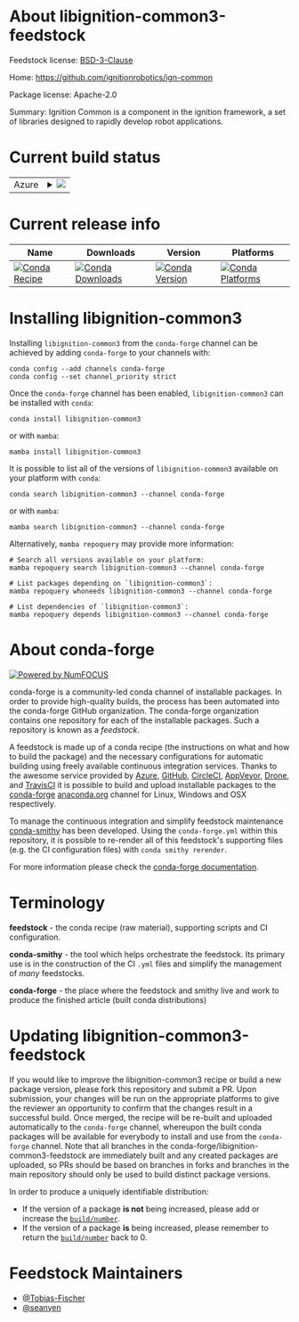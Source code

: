 About libignition-common3-feedstock
===================================

Feedstock license: [BSD-3-Clause](https://github.com/conda-forge/libignition-common-feedstock/blob/main/LICENSE.txt)

Home: https://github.com/ignitionrobotics/ign-common

Package license: Apache-2.0

Summary: Ignition Common is a component in the ignition framework, a set of libraries designed to rapidly develop robot applications.

Current build status
====================


<table>
    
  <tr>
    <td>Azure</td>
    <td>
      <details>
        <summary>
          <a href="https://dev.azure.com/conda-forge/feedstock-builds/_build/latest?definitionId=8853&branchName=main">
            <img src="https://dev.azure.com/conda-forge/feedstock-builds/_apis/build/status/libignition-common-feedstock?branchName=main">
          </a>
        </summary>
        <table>
          <thead><tr><th>Variant</th><th>Status</th></tr></thead>
          <tbody><tr>
              <td>linux_64_ffmpeg6</td>
              <td>
                <a href="https://dev.azure.com/conda-forge/feedstock-builds/_build/latest?definitionId=8853&branchName=main">
                  <img src="https://dev.azure.com/conda-forge/feedstock-builds/_apis/build/status/libignition-common-feedstock?branchName=main&jobName=linux&configuration=linux%20linux_64_ffmpeg6" alt="variant">
                </a>
              </td>
            </tr><tr>
              <td>linux_64_ffmpeg7</td>
              <td>
                <a href="https://dev.azure.com/conda-forge/feedstock-builds/_build/latest?definitionId=8853&branchName=main">
                  <img src="https://dev.azure.com/conda-forge/feedstock-builds/_apis/build/status/libignition-common-feedstock?branchName=main&jobName=linux&configuration=linux%20linux_64_ffmpeg7" alt="variant">
                </a>
              </td>
            </tr><tr>
              <td>linux_aarch64_ffmpeg6</td>
              <td>
                <a href="https://dev.azure.com/conda-forge/feedstock-builds/_build/latest?definitionId=8853&branchName=main">
                  <img src="https://dev.azure.com/conda-forge/feedstock-builds/_apis/build/status/libignition-common-feedstock?branchName=main&jobName=linux&configuration=linux%20linux_aarch64_ffmpeg6" alt="variant">
                </a>
              </td>
            </tr><tr>
              <td>linux_aarch64_ffmpeg7</td>
              <td>
                <a href="https://dev.azure.com/conda-forge/feedstock-builds/_build/latest?definitionId=8853&branchName=main">
                  <img src="https://dev.azure.com/conda-forge/feedstock-builds/_apis/build/status/libignition-common-feedstock?branchName=main&jobName=linux&configuration=linux%20linux_aarch64_ffmpeg7" alt="variant">
                </a>
              </td>
            </tr><tr>
              <td>linux_ppc64le_ffmpeg6</td>
              <td>
                <a href="https://dev.azure.com/conda-forge/feedstock-builds/_build/latest?definitionId=8853&branchName=main">
                  <img src="https://dev.azure.com/conda-forge/feedstock-builds/_apis/build/status/libignition-common-feedstock?branchName=main&jobName=linux&configuration=linux%20linux_ppc64le_ffmpeg6" alt="variant">
                </a>
              </td>
            </tr><tr>
              <td>linux_ppc64le_ffmpeg7</td>
              <td>
                <a href="https://dev.azure.com/conda-forge/feedstock-builds/_build/latest?definitionId=8853&branchName=main">
                  <img src="https://dev.azure.com/conda-forge/feedstock-builds/_apis/build/status/libignition-common-feedstock?branchName=main&jobName=linux&configuration=linux%20linux_ppc64le_ffmpeg7" alt="variant">
                </a>
              </td>
            </tr><tr>
              <td>osx_64_ffmpeg6</td>
              <td>
                <a href="https://dev.azure.com/conda-forge/feedstock-builds/_build/latest?definitionId=8853&branchName=main">
                  <img src="https://dev.azure.com/conda-forge/feedstock-builds/_apis/build/status/libignition-common-feedstock?branchName=main&jobName=osx&configuration=osx%20osx_64_ffmpeg6" alt="variant">
                </a>
              </td>
            </tr><tr>
              <td>osx_64_ffmpeg7</td>
              <td>
                <a href="https://dev.azure.com/conda-forge/feedstock-builds/_build/latest?definitionId=8853&branchName=main">
                  <img src="https://dev.azure.com/conda-forge/feedstock-builds/_apis/build/status/libignition-common-feedstock?branchName=main&jobName=osx&configuration=osx%20osx_64_ffmpeg7" alt="variant">
                </a>
              </td>
            </tr><tr>
              <td>osx_arm64_ffmpeg6</td>
              <td>
                <a href="https://dev.azure.com/conda-forge/feedstock-builds/_build/latest?definitionId=8853&branchName=main">
                  <img src="https://dev.azure.com/conda-forge/feedstock-builds/_apis/build/status/libignition-common-feedstock?branchName=main&jobName=osx&configuration=osx%20osx_arm64_ffmpeg6" alt="variant">
                </a>
              </td>
            </tr><tr>
              <td>osx_arm64_ffmpeg7</td>
              <td>
                <a href="https://dev.azure.com/conda-forge/feedstock-builds/_build/latest?definitionId=8853&branchName=main">
                  <img src="https://dev.azure.com/conda-forge/feedstock-builds/_apis/build/status/libignition-common-feedstock?branchName=main&jobName=osx&configuration=osx%20osx_arm64_ffmpeg7" alt="variant">
                </a>
              </td>
            </tr><tr>
              <td>win_64_ffmpeg6</td>
              <td>
                <a href="https://dev.azure.com/conda-forge/feedstock-builds/_build/latest?definitionId=8853&branchName=main">
                  <img src="https://dev.azure.com/conda-forge/feedstock-builds/_apis/build/status/libignition-common-feedstock?branchName=main&jobName=win&configuration=win%20win_64_ffmpeg6" alt="variant">
                </a>
              </td>
            </tr><tr>
              <td>win_64_ffmpeg7</td>
              <td>
                <a href="https://dev.azure.com/conda-forge/feedstock-builds/_build/latest?definitionId=8853&branchName=main">
                  <img src="https://dev.azure.com/conda-forge/feedstock-builds/_apis/build/status/libignition-common-feedstock?branchName=main&jobName=win&configuration=win%20win_64_ffmpeg7" alt="variant">
                </a>
              </td>
            </tr>
          </tbody>
        </table>
      </details>
    </td>
  </tr>
</table>

Current release info
====================

| Name | Downloads | Version | Platforms |
| --- | --- | --- | --- |
| [![Conda Recipe](https://img.shields.io/badge/recipe-libignition--common3-green.svg)](https://anaconda.org/conda-forge/libignition-common3) | [![Conda Downloads](https://img.shields.io/conda/dn/conda-forge/libignition-common3.svg)](https://anaconda.org/conda-forge/libignition-common3) | [![Conda Version](https://img.shields.io/conda/vn/conda-forge/libignition-common3.svg)](https://anaconda.org/conda-forge/libignition-common3) | [![Conda Platforms](https://img.shields.io/conda/pn/conda-forge/libignition-common3.svg)](https://anaconda.org/conda-forge/libignition-common3) |

Installing libignition-common3
==============================

Installing `libignition-common3` from the `conda-forge` channel can be achieved by adding `conda-forge` to your channels with:

```
conda config --add channels conda-forge
conda config --set channel_priority strict
```

Once the `conda-forge` channel has been enabled, `libignition-common3` can be installed with `conda`:

```
conda install libignition-common3
```

or with `mamba`:

```
mamba install libignition-common3
```

It is possible to list all of the versions of `libignition-common3` available on your platform with `conda`:

```
conda search libignition-common3 --channel conda-forge
```

or with `mamba`:

```
mamba search libignition-common3 --channel conda-forge
```

Alternatively, `mamba repoquery` may provide more information:

```
# Search all versions available on your platform:
mamba repoquery search libignition-common3 --channel conda-forge

# List packages depending on `libignition-common3`:
mamba repoquery whoneeds libignition-common3 --channel conda-forge

# List dependencies of `libignition-common3`:
mamba repoquery depends libignition-common3 --channel conda-forge
```


About conda-forge
=================

[![Powered by
NumFOCUS](https://img.shields.io/badge/powered%20by-NumFOCUS-orange.svg?style=flat&colorA=E1523D&colorB=007D8A)](https://numfocus.org)

conda-forge is a community-led conda channel of installable packages.
In order to provide high-quality builds, the process has been automated into the
conda-forge GitHub organization. The conda-forge organization contains one repository
for each of the installable packages. Such a repository is known as a *feedstock*.

A feedstock is made up of a conda recipe (the instructions on what and how to build
the package) and the necessary configurations for automatic building using freely
available continuous integration services. Thanks to the awesome service provided by
[Azure](https://azure.microsoft.com/en-us/services/devops/), [GitHub](https://github.com/),
[CircleCI](https://circleci.com/), [AppVeyor](https://www.appveyor.com/),
[Drone](https://cloud.drone.io/welcome), and [TravisCI](https://travis-ci.com/)
it is possible to build and upload installable packages to the
[conda-forge](https://anaconda.org/conda-forge) [anaconda.org](https://anaconda.org/)
channel for Linux, Windows and OSX respectively.

To manage the continuous integration and simplify feedstock maintenance
[conda-smithy](https://github.com/conda-forge/conda-smithy) has been developed.
Using the ``conda-forge.yml`` within this repository, it is possible to re-render all of
this feedstock's supporting files (e.g. the CI configuration files) with ``conda smithy rerender``.

For more information please check the [conda-forge documentation](https://conda-forge.org/docs/).

Terminology
===========

**feedstock** - the conda recipe (raw material), supporting scripts and CI configuration.

**conda-smithy** - the tool which helps orchestrate the feedstock.
                   Its primary use is in the construction of the CI ``.yml`` files
                   and simplify the management of *many* feedstocks.

**conda-forge** - the place where the feedstock and smithy live and work to
                  produce the finished article (built conda distributions)


Updating libignition-common3-feedstock
======================================

If you would like to improve the libignition-common3 recipe or build a new
package version, please fork this repository and submit a PR. Upon submission,
your changes will be run on the appropriate platforms to give the reviewer an
opportunity to confirm that the changes result in a successful build. Once
merged, the recipe will be re-built and uploaded automatically to the
`conda-forge` channel, whereupon the built conda packages will be available for
everybody to install and use from the `conda-forge` channel.
Note that all branches in the conda-forge/libignition-common3-feedstock are
immediately built and any created packages are uploaded, so PRs should be based
on branches in forks and branches in the main repository should only be used to
build distinct package versions.

In order to produce a uniquely identifiable distribution:
 * If the version of a package **is not** being increased, please add or increase
   the [``build/number``](https://docs.conda.io/projects/conda-build/en/latest/resources/define-metadata.html#build-number-and-string).
 * If the version of a package **is** being increased, please remember to return
   the [``build/number``](https://docs.conda.io/projects/conda-build/en/latest/resources/define-metadata.html#build-number-and-string)
   back to 0.

Feedstock Maintainers
=====================

* [@Tobias-Fischer](https://github.com/Tobias-Fischer/)
* [@seanyen](https://github.com/seanyen/)

